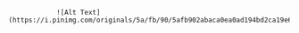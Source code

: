 
                ![Alt Text](https://i.pinimg.com/originals/5a/fb/90/5afb902abaca0ea0ad194bd2ca19e628.gif)
